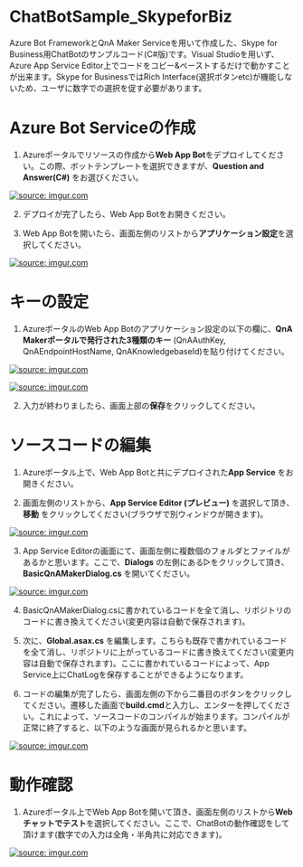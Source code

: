 # ChatBotSample_SkypeforBiz
Azure Bot FrameworkとQnA Maker Serviceを用いて作成した、Skype for Business用ChatBotのサンプルコード(C#版)です。Visual Studioを用いず、Azure App Service Editor上でコードをコピー&ペーストするだけで動かすことが出来ます。Skype for BusinessではRich Interface(選択ボタンetc)が機能しないため、ユーザに数字での選択を促す必要があります。 

# Azure Bot Serviceの作成

1. Azureポータルでリソースの作成から**Web App Bot**をデプロイしてください。この際、ボットテンプレートを選択できますが、**Question and Answer(C#)** をお選びください。

<a href="https://imgur.com/3eyj8uB"><img src="https://i.imgur.com/3eyj8uB.png" title="source: imgur.com" /></a>

2. デプロイが完了したら、Web App Botをお開きください。

3. Web App Botを開いたら、画面左側のリストから**アプリケーション設定**を選択してください。

<a href="https://imgur.com/7HL2hCV"><img src="https://i.imgur.com/7HL2hCV.png" title="source: imgur.com" /></a>

# キーの設定

1. AzureポータルのWeb App Botのアプリケーション設定の以下の欄に、**QnA Makerポータルで発行された3種類のキー** (QnAAuthKey, QnAEndpointHostName, QnAKnowledgebaseId)を貼り付けてください。

<a href="https://imgur.com/fCyBe4z"><img src="https://i.imgur.com/fCyBe4z.png" title="source: imgur.com" /></a>

<a href="https://imgur.com/7ALidSR"><img src="https://i.imgur.com/7ALidSR.png" title="source: imgur.com" /></a>

2. 入力が終わりましたら、画面上部の**保存**をクリックしてください。



# ソースコードの編集

1. Azureポータル上で、Web App Botと共にデプロイされた**App Service** をお開きください。

2. 画面左側のリストから、**App Service Editor (プレビュー)** を選択して頂き、**移動** をクリックしてください(ブラウザで別ウィンドウが開きます)。

<a href="https://imgur.com/xNjbowM"><img src="https://i.imgur.com/xNjbowM.png" title="source: imgur.com" /></a>

3. App Service Editorの画面にて、画面左側に複数個のフォルダとファイルがあるかと思います。ここで、**Dialogs** の左側にある▷をクリックして頂き、**BasicQnAMakerDialog.cs** を開いてください。

<a href="https://imgur.com/4fNUoW1"><img src="https://i.imgur.com/4fNUoW1.png" title="source: imgur.com" /></a>

4. BasicQnAMakerDialog.csに書かれているコードを全て消し、リポジトリのコードに書き換えてください(変更内容は自動で保存されます)。

5. 次に、**Global.asax.cs** を編集します。こちらも既存で書かれているコードを全て消し、リポジトリに上がっているコードに書き換えてください(変更内容は自動で保存されます)。ここに書かれているコードによって、App Service上にChatLogを保存することができるようになります。

6. コードの編集が完了したら、画面左側の下から二番目のボタンをクリックしてください。遷移した画面で**build.cmd**と入力し、エンターを押してください。これによって、ソースコードのコンパイルが始まります。コンパイルが正常に終了すると、以下のような画面が見られるかと思います。

<a href="https://imgur.com/DtGOV9C"><img src="https://i.imgur.com/DtGOV9C.png" title="source: imgur.com" /></a>

# 動作確認

1. Azureポータル上でWeb App Botを開いて頂き、画面左側のリストから**Webチャットでテスト**を選択してください。ここで、ChatBotの動作確認をして頂けます(数字での入力は全角・半角共に対応できます)。

<a href="https://imgur.com/Gz6bA4m"><img src="https://i.imgur.com/Gz6bA4m.png" title="source: imgur.com" /></a>

